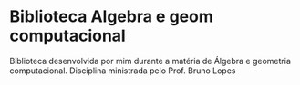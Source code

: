 # Biblioteca Algebra e geom computacional
 Biblioteca desenvolvida por mim durante a matéria de Álgebra e geometria computacional.
 Disciplina ministrada pelo Prof. Bruno Lopes
